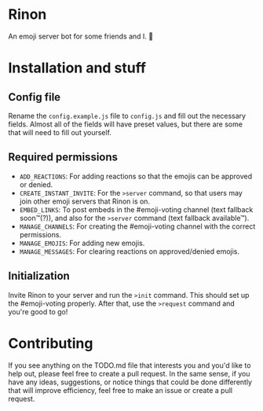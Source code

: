 # Rinon

An emoji server bot for some friends and I. 🎉

# Installation and stuff

## Config file

Rename the `config.example.js` file to `config.js` and fill out the necessary fields. Almost all of the fields will have preset values, but there are some that will need to fill out yourself.

## Required permissions

* `ADD_REACTIONS`: For adding reactions so that the emojis can be approved or denied.
* `CREATE_INSTANT_INVITE`: For the `>server` command, so that users may join other emoji servers that Rinon is on.
* `EMBED_LINKS`: To post embeds in the #emoji-voting channel (text fallback soon™(?)), and also for the `>server` command (text fallback available™).
* `MANAGE_CHANNELS`: For creating the #emoji-voting channel with the correct permissions.
* `MANAGE_EMOJIS`: For adding new emojis.
* `MANAGE_MESSAGES`: For clearing reactions on approved/denied emojis.

## Initialization

Invite Rinon to your server and run the `>init` command. This should set up the #emoji-voting properly. After that, use the `>request` command and you're good to go!

# Contributing

If you see anything on the TODO.md file that interests you and you'd like to help out, please feel free to create a pull request. In the same sense, if you have any ideas, suggestions, or notice things that could be done differently that will improve efficiency, feel free to make an issue or create a pull request.
